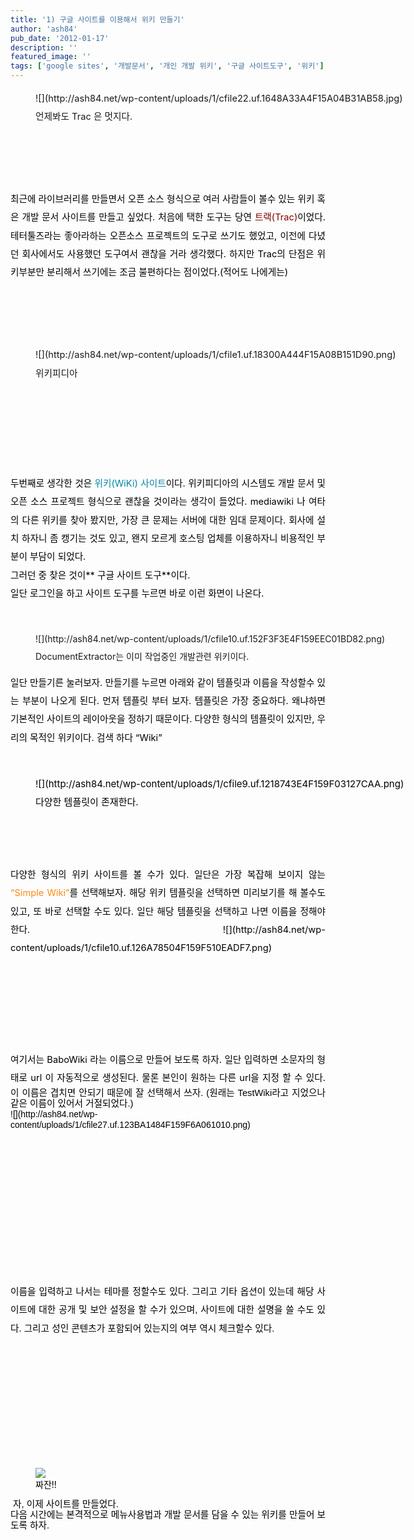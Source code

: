```yaml
---
title: '1) 구글 사이트를 이용해서 위키 만들기'
author: 'ash84'
pub_date: '2012-01-17'
description: ''
featured_image: ''
tags: ['google sites', '개발문서', '개인 개발 위키', '구글 사이트도구', '위키']
---
```



<div style="text-align: justify; line-height: 2; "><span style="font-size: 10pt; "><span style="font-size: 11pt; ">  
<span style="font-size: 11pt; ">  
</span><figure class="wp-caption aligncenter" style="width: 625px">![](http://ash84.net/wp-content/uploads/1/cfile22.uf.1648A33A4F15A04B31AB58.jpg)<figcaption class="wp-caption-text">언제봐도 Trac 은 멋지다. </figcaption></figure>

</span><span style="font-size: 11pt; ">  
</span>  
<span style="font-size: 11pt; ">  
</span><font color="#000000"><span style="font-size: 11pt; ">최근에 라이브러리를 만들면서 오픈 소스 형식으로 여러 사람들이 볼수 있는 위키 혹은 개발 문서 사이트를 만들고 싶었다. 처음에 택한 도구는 당연 </span></font><font color="#840000"><span style="font-size: 11pt; ">트랙(Trac)</span></font><font color="#000000"><span style="font-size: 11pt; ">이었다. 테터툴즈라는 좋아라하는 오픈소스 프로젝트의 도구로 쓰기도 했었고, 이전에 다녔던 회사에서도 사용했던 도구여서 괜찮을 거라 생각했다. 하지만 Trac의 단점은 위키부분만 분리해서 쓰기에는 조금 불편하다는 점이었다.(적어도 나에게는) </span></font>  
<span style="font-size: 11pt; ">  
</span>  
<span style="font-size: 11pt; ">  
</span>

<figure class="wp-caption aligncenter" style="width: 609px">![](http://ash84.net/wp-content/uploads/1/cfile1.uf.18300A444F15A08B151D90.png)<figcaption class="wp-caption-text">위키피디아</figcaption></figure>

</span><span style="font-size: 11pt; ">  
</span>  
<span style="font-size: 11pt; ">  
</span><font color="#000000"><span style="font-size: 11pt; "> </span></font>

</div><span style="font-size: 11pt; ">  
</span>

<div style="text-align: justify; line-height: 2; "><span style="font-size: 11pt; ">  
</span><span style="font-size: 10pt; "><span style="font-size: 11pt; "><font color="#000000"><span style="font-size: 11pt; ">두번째로 생각한 것은 </span></font><font color="#0686a8"><span style="font-size: 11pt; ">위키(WiKi) 사이트</span></font><font color="#000000"><span style="font-size: 11pt; ">이다. 위키피디아의 시스템도 개발 문서 및 오픈 소스 프로젝트 형식으로 괜찮을 것이라는 생각이 들었다. mediawiki 나 여타의 다른 위키를 찾아 봤지만, 가장 큰 문제는 서버에 대한 임대 문제이다. 회사에 설치 하자니 좀 캥기는 것도 있고, 왠지 모르게 호스팅 업체를 이용하자니 비용적인 부분이 부담이 되었다. </span></font></span></span></div><span style="font-size: 11pt; ">  
</span>

<div style="text-align: justify; line-height: 2; "><span style="font-size: 11pt; ">  
</span><font color="#000000">  
<span style="font-size: 11pt; ">  
</span></font></div><span style="font-size: 11pt; ">  
</span>

<div style="text-align: justify; line-height: 2; "><span style="font-size: 11pt; ">  
</span><span style="font-size: 10pt; "><span style="font-size: 11pt; "><font color="#000000"><span style="font-size: 11pt; ">그러던 중 찾은 것이</span>**<span style="font-size: 11pt; "> 구글 사이트 도구</span>**<span style="font-size: 11pt; ">이다. </span></font></span></span></div><span style="font-size: 11pt; ">  
</span>

<div style="text-align: justify; line-height: 2; "><span style="font-size: 11pt; ">  
</span><font color="#000000">  
<span style="font-size: 11pt; ">  
</span></font></div><span style="font-size: 11pt; ">  
</span>

<div style="text-align: justify; line-height: 2; "><span style="font-size: 11pt; ">  
</span><span style="font-size: 10pt; "><span style="font-size: 11pt; "><font color="#000000"><span style="font-size: 11pt; ">일단 로그인을 하고 사이트 도구를 누르면 바로 이런 화면이 나온다. </span></font></span></span></div><span style="font-size: 11pt; ">  
</span>

<div style="text-align: justify; line-height: 2; "><span style="font-size: 11pt; ">  
</span><font color="#000000"><span style="font-size: 11pt; "> </span></font><figure class="wp-caption aligncenter" style="width: 640px">![](http://ash84.net/wp-content/uploads/1/cfile10.uf.152F3F3E4F159EEC01BD82.png)<figcaption class="wp-caption-text">DocumentExtractor는 이미 작업중인 개발관련 위키이다.</figcaption></figure>

<span style="font-size: 11pt; ">  
</span>

</div><span style="font-size: 11pt; ">  
</span>

<div style="text-align: justify; line-height: 2; "><span style="font-size: 11pt; ">  
</span><font color="#000000">  
<span style="font-size: 11pt; ">  
</span></font></div><span style="font-size: 11pt; ">  
</span>

<div style="text-align: justify; line-height: 2; "><span style="font-size: 11pt; ">  
</span><span style="font-size: 10pt; "><span style="font-size: 11pt; "><font color="#000000">  
<span style="font-size: 11pt; ">  
</span><span style="font-size: 11pt; ">  
 일단 만들기른 눌러보자. 만들기를 누르면 아래와 같이 템플릿과 이름을 작성할수 있는 부분이 나오게 된다. 먼저 템플릿 부터 보자. 템플릿은 가장 중요하다. 왜냐하면 기본적인 사이트의 레이아웃을 정하기 때문이다. 다양한 형식의 템플릿이 있지만, 우리의 목적인 위키이다. 검색 하다 “Wiki”</span></font></span></span></div><span style="font-size: 11pt; ">  
</span>

<div style="text-align: justify; line-height: 2; "><span style="font-size: 11pt; ">  
</span><font color="#000000">  
<span style="font-size: 11pt; ">  
</span></font></div><span style="font-size: 11pt; ">  
</span>

<div style="text-align: justify; "><span style="font-size: 11pt; ">  
</span><span style="font-size: 15px; line-height: 29px;"><font color="#000000"><span style="font-size: 11pt; "> </span><figure class="wp-caption aligncenter" style="width: 640px">![](http://ash84.net/wp-content/uploads/1/cfile9.uf.1218743E4F159F03127CAA.png)<figcaption class="wp-caption-text">다양한 템플릿이 존재한다. </figcaption></figure>

</font></span><font color="#000000"><span style="font-size: 11pt; ">  
</span><span style="font-size: 11pt; ">  
</span>

</font>

</div><span style="font-size: 11pt; ">  
</span>

<div style="text-align: justify; line-height: 2; "><span style="font-size: 11pt; ">  
</span><font color="#000000">  
<span style="font-size: 11pt; ">  
</span></font></div><span style="font-size: 11pt; ">  
</span>

<div style="text-align: justify; line-height: 2; "><span style="font-size: 11pt; ">  
</span><span style="font-size: 10pt; "><span style="font-size: 11pt; "><font color="#000000"><span style="font-size: 11pt; ">다양한 형식의 위키 사이트를 볼 수가 있다. 일단은 가장 복잡해 보이지 않는 </span></font><font color="#ff8b16"><span style="font-size: 11pt; ">“Simple Wiki”</span></font><font color="#000000"><span style="font-size: 11pt; ">를 선택해보자. 해당 위키 템플릿을 선택하면 미리보기를 해 볼수도 있고, 또 바로 선택할 수도 있다. 일단 해당 템플릿을 선택하고 나면 이름을 정해야 한다. </span>  
<span style="font-size: 11pt; ">  
</span>  
<span style="font-size: 11pt; ">  
</span>  
<span style="font-size: 11pt; ">  
</span>![](http://ash84.net/wp-content/uploads/1/cfile10.uf.126A78504F159F510EADF7.png)

</font></span><font color="#000000"><span style="font-size: 11pt; ">  
</span><span style="font-size: 11pt; ">  
  </span></font>

</span></div><span style="font-size: 11pt; ">  
</span>

<div style="text-align: justify; line-height: 2; "><span style="font-size: 11pt; ">  
</span><font color="#000000">  
<span style="font-size: 11pt; ">  
</span></font></div><span style="font-size: 11pt; ">  
</span>

<div style="text-align: justify; line-height: 2; "><span style="font-size: 11pt; ">  
</span><font color="#000000"><span style="font-size: 10pt; "><span style="font-size: 11pt; "><span style="font-size: 11pt; ">여기서는 BaboWiki</span></span></span><span style="font-size: 9pt; "><span style="font-size: 10pt; "><span style="font-size: 11pt; "><span style="font-size: 11pt; "> 라는 이름으로 만들어 보도록 하자. 일단 입력하면 소문자의 형태로 url 이 자동적으로 생성된다. 물론 본인이 원하는 다른 url을 지정 할 수 있다. </span></span></span></span><span style="background-color: rgb(255, 255, 255); font-family: Arial, sans-serif; font-size: 11px; line-height: 17px; text-align: left; "><span style="font-size: 9pt; "><span style="font-size: 10pt; "><span style="font-size: 11pt; "><span style="font-size: 11pt; ">이 이름은 겹치면 안되기 때문에 잘 선택해서 쓰자. (원래는 TestWiki라고 지었으나 같은 이름이 있어서 거절되었다.)</span></span></span></span></span></font></div><span style="font-size: 11pt; ">  
</span><font color="#000000"><span style="text-align: left; background-color: rgb(255, 255, 255); line-height: 2; "><div style="text-align: justify;"><span style="font-size: 11pt; ">  
</span><font face="Arial, sans-serif"><span style="line-height: 17px;">  
<span style="font-size: 11pt; ">  
</span>  
<span style="font-size: 11pt; ">  
</span>  
<span style="font-size: 11pt; ">  
</span>  
<span style="font-size: 11pt; ">  
</span>![](http://ash84.net/wp-content/uploads/1/cfile27.uf.123BA1484F159F6A061010.png)

</span><span style="font-size: 11pt; ">  
</span>  
<span style="font-size: 11pt; ">  
</span>

</font></div><span style="font-size: 11pt; ">  
</span>

</span></font><font color="#000000" style="line-height: 2; "><span style="text-align: left; background-color: rgb(255, 255, 255); line-height: 2; "><div style="text-align: justify;"><span style="font-size: 11pt; ">  
</span><font face="Arial, sans-serif"><span style="line-height: 17px;">  
<span style="font-size: 11pt; ">  
</span></span></font></div><span style="font-size: 11pt; ">  
</span><font face="Arial, sans-serif"><div style="text-align: justify;"><span style="font-size: 11pt; ">  
</span><span style="font-size: 9pt; line-height: 2;text-align: justify;  "><span style="font-size: 10pt; "><span style="font-size: 11pt; "><span style="font-size: 11pt; ">이름을 입력하고 나서는 테마를 정할수도 있다. 그리고 기타 옵션이 있는데 해당 사이트에 대한 공개 및 보안 설정을 할 수가 있으며, 사이트에 대한 설명을 쓸 수도 있다. 그리고 성인 콘텐츠가 포함되어 있는지의 여부 역시 체크할수 있다.</span></span></span></span></div><span style="font-size: 11pt; ">  
</span>

</font>

</span></font><font color="#000000"><span style="text-align: left; background-color: rgb(255, 255, 255); line-height: 2; "><font face="Arial, sans-serif"><div style="text-align: justify;"><span style="font-size: 11pt; ">  
</span><span style="font-size: 9pt; line-height: 17px;text-align: justify;  "><span style="font-size: 10pt; "><span style="font-size: 11pt; "><span style="font-size: 11pt; "> </span></span></span></span></div><span style="font-size: 11pt; ">  
</span>

</font><div style="text-align: justify;"><span style="font-size: 11pt; ">  
</span>  
<span style="font-size: 11pt; ">  
</span>  
<span style="font-size: 11pt; ">  
</span><figure class="wp-caption aligncenter" style="width: 640px">![](http://ash84.net/wp-content/uploads/1/cfile3.uf.165DAA364F159F91061EBD.png)<figcaption class="wp-caption-text">짜잔!!</figcaption></figure>

<span style="font-size: 11pt; ">  
</span>  
<span style="font-size: 11pt; ">  
</span>

</div><span style="font-size: 11pt; ">  
</span>

<div style="text-align: justify;"><span style="font-size: 11pt; ">  
</span>  
<span style="font-size: 11pt; ">  
</span></div><span style="font-size: 11pt; ">  
</span><font face="Arial, sans-serif"><div style="text-align: justify;"><span style="font-size: 11pt; ">  
</span><span style="font-size: 9pt; line-height: 17px; "><span style="font-size: 10pt; "><span style="font-size: 11pt; "><span style="font-size: 11pt; "> 자, 이제 사이트를 만들었다. </span></span></span></span></div><span style="font-size: 11pt; ">  
</span>

</font>

<div style="text-align: justify;"><span style="font-size: 11pt; ">  
</span>  
<span style="font-size: 11pt; ">  
</span></div><span style="font-size: 11pt; ">  
</span><font face="Arial, sans-serif"><div style="text-align: justify;"><span style="font-size: 11pt; ">  
</span><span style="font-size: 9pt; line-height: 17px; "><span style="font-size: 10pt; "><span style="font-size: 11pt; "><span style="font-size: 11pt; ">다음 시간에는 본격적으로 메뉴사용법과 개발 문서를 담을 수 있는 위키를 만들어 보도록 하자. </span></span></span></span></div><span style="font-size: 11pt; ">  
</span>

</font>

</span><span style="text-align: left; background-color: rgb(255, 255, 255); "><font face="Arial, sans-serif"><div style="text-align: justify;"><span style="font-size: 11pt; ">  
</span></div><span style="font-size: 11pt; ">  
</span>

</font>  
<span style="font-size: 11pt; ">  
</span>  
<span style="font-size: 11pt; ">  
</span></span><span style="font-size: 11pt; "> </span></font>




